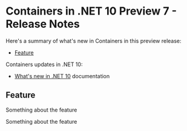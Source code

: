 # Containers in .NET 10 Preview 7 - Release Notes

Here's a summary of what's new in Containers in this preview release:

- [Feature](#feature)

Containers updates in .NET 10:

- [What's new in .NET 10](https://learn.microsoft.com/dotnet/core/whats-new/dotnet-10/overview) documentation

## Feature

Something about the feature

Something about the feature

